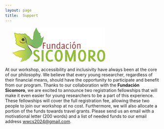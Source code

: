 ```yaml
---
layout: page
title:  Support
---
```


&nbsp; &nbsp; &nbsp;
<img href="https://www.fundacionsicomoro.org/" src="/assets/image24/sicomoro.png" width="60%"/>

At our workshop, accessibility and inclusivity have always been at the core of our philosophy. We believe that every young researcher, regardless of their financial means, should have the opportunity to participate and benefit from our program. Thanks to our collaboration with the **Fundación Sicomoro**, we are excited to announce two registration fellowships that will make it even easier for young researchers to be a part of this experience. These fellowships will cover the full registration fee, allowing these two people to join our workshop at no cost. Furthermore, we will also allocate a portion of the funds towards travel grants. Please send us an email with a motivational letter (200 words) and a list of needed funds to our email address wwcs2024@gmail.com.